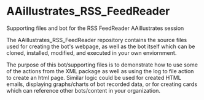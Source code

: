 # AAillustrates_RSS_FeedReader
Supporting files and bot for the RSS FeedReader AAillustrates session

The AAillustrates_RSS_FeedReader repository contains the source files used for creating the bot's webpage, as well as the bot itself which can be cloned, installed, modified, and executed in your own enviornment.

The purpose of this bot/supporting files is to demonstrate how to use some of the actions from the XML package as well as using the log to file action to create an html page. Similar logic could be used for created HTML emails, displaying graphs/charts of bot recorded data, or for creating cards which can reference other bots/content in your organization.
